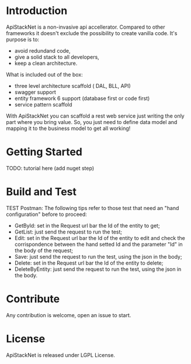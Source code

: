 # Introduction 
ApiStackNet is a non-invasive api accellerator. Compared to other frameworks it doesn't exclude the possibility to create vanilla code. It's purpose is to:

- avoid redundand code, 
- give a solid stack to all developers,
- keep a clean architecture.

What is included out of the box:

- three level architecture scaffold ( DAL, BLL, API)
- swagger support
- entity framework 6 support (database first or code first)
- service pattern scaffold

With ApiStackNet you can scaffold a rest web service just writing the only part where you bring value. So, you just need to define data model and mapping it to the business model to get all working!


# Getting Started

TODO: tutorial here (add nuget step)

# Build and Test
TEST Postman:
The following tips refer to those test that need an "hand configuration" before to proceed: 
- GetById: set in the Request url bar the Id of the entity to get;
- GetList: just send the request to run the test;
- Edit: set in the Request url bar the Id of the entity to edit and check the corrispondence between the hand setted Id and the parameter "Id" in the body of the request;
- Save: just send the request to run the test, using the json in the body;
- Delete: set in the Request url bar the Id of the entity to delete;
- DeleteByEntity: just send the request to run the test, using the json in the body.

# Contribute

Any contribution is welcome, open an issue to start.

# License

ApiStackNet is released under LGPL License.